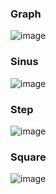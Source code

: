 ### Graph
![image](https://user-images.githubusercontent.com/90716908/226077477-bf9fff0e-f20a-4362-afd3-c335e7b0e383.png)
### Sinus
![image](https://user-images.githubusercontent.com/90716908/226077500-773a1773-544b-4951-8d0f-a67a5b1f89bd.png)
### Step
![image](https://user-images.githubusercontent.com/90716908/226077511-7c6a3fbc-f1ec-46ea-a82d-402b44ef2cf6.png)
### Square
![image](https://user-images.githubusercontent.com/90716908/226077528-7e0a227d-5fc1-4732-9431-729096a70461.png)
